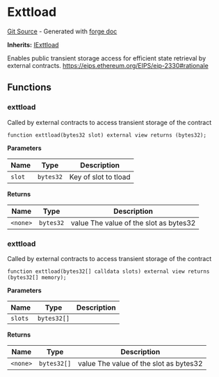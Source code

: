 # Exttload
[Git Source](https://github.com/uniswap/v4-core/blob/b619b6718e31aa5b4fa0286520c455ceb950276d/src/Exttload.sol) - Generated with [forge doc](https://book.getfoundry.sh/reference/forge/forge-doc)

**Inherits:**
[IExttload](contracts/v4/reference/core/interfaces/IExttload.md)

Enables public transient storage access for efficient state retrieval by external contracts.
https://eips.ethereum.org/EIPS/eip-2330#rationale


## Functions
### exttload

Called by external contracts to access transient storage of the contract


```solidity
function exttload(bytes32 slot) external view returns (bytes32);
```
**Parameters**

|Name|Type|Description|
|----|----|-----------|
|`slot`|`bytes32`|Key of slot to tload|

**Returns**

|Name|Type|Description|
|----|----|-----------|
|`<none>`|`bytes32`|value The value of the slot as bytes32|


### exttload

Called by external contracts to access transient storage of the contract


```solidity
function exttload(bytes32[] calldata slots) external view returns (bytes32[] memory);
```
**Parameters**

|Name|Type|Description|
|----|----|-----------|
|`slots`|`bytes32[]`||

**Returns**

|Name|Type|Description|
|----|----|-----------|
|`<none>`|`bytes32[]`|value The value of the slot as bytes32|


